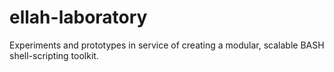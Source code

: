 # ellah-laboratory

Experiments and prototypes in service of creating a modular, scalable BASH shell-scripting toolkit.
